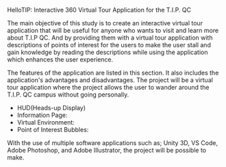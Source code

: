 HelloTIP: Interactive 360 Virtual Tour Application for the T.I.P. QC

The main objective of this study is to create an interactive virtual tour application that
will be useful for anyone who wants to visit and learn more about T.I.P QC. And by providing
them with a virtual tour application with descriptions of points of interest for the users to make
the user stall and gain knowledge by reading the descriptions while using the application which
enhances the user experience.

The features of the application are listed in this section. It also includes the application's
advantages and disadvantages. The project will be a virtual tour application where the project
allows the user to wander around the T.I.P. QC campus without going personally. 
* HUD(Heads-up Display)
* Information Page:
* Virtual Environment:
* Point of Interest Bubbles:

With the use of multiple software applications such as; 
Unity 3D, VS Code, Adobe Photoshop, and Adobe
Illustrator, the project will be possible to make.
